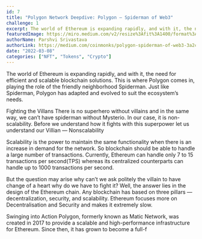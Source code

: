 ```yaml
---
id: 7
title: "Polygon Network Deepdive: Polygon — Spiderman of Web3"
challenge: 1
excerpt: The world of Ethereum is expanding rapidly, and with it, the need for efficient and scalable blockchain solutions.
featuredImage: https://miro.medium.com/v2/resize%3Afit%3A1400/format%3Awebp/1%2Apg2RbQWb6DDEZ2bnrJMMjw.jpeg
authorName: Parshvi Srivastava
authorLink: https://medium.com/coinmonks/polygon-spiderman-of-web3-3a2cd0a2f5d1
date: "2022-03-08"
categories: ["NFT", "Tokens", "Crypto"]
---
```


The world of Ethereum is expanding rapidly, and with it, the need for efficient and scalable blockchain solutions. This is where Polygon comes in, playing the role of the friendly neighborhood Spiderman. Just like Spiderman, Polygon has adapted and evolved to suit the ecosystem’s needs.

Fighting the Villans
There is no superhero without villains and in the same way, we can’t have spiderman without Mysterio. In our case, it is non-scalability. Before we understand how it fights with this superpower let us understand our Villian — Nonscalability

Scalability is the power to maintain the same functionality when there is an increase in demand for the network. So blockchain should be able to handle a large number of transactions. Currently, Ethereum can handle only 7 to 15 transactions per second(TPS) whereas its centralized counterparts can handle up to 1000 transactions per second.

But the question may arise why can’t we ask politely the villain to have change of a heart why do we have to fight it? Well, the answer lies in the design of the Ethereum chain. Any blockchain has based on three pillars — decentralization, security, and scalability. Ethereum focuses more on Decentralisation and Security and makes it extremely slow.

Swinging into Action
Polygon, formerly known as Matic Network, was created in 2017 to provide a scalable and high-performance infrastructure for Ethereum. Since then, it has grown to become a full-f